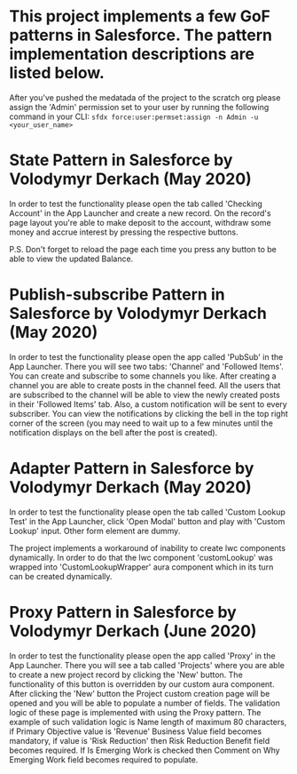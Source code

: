 # This project implements a few GoF patterns in Salesforce. The pattern implementation descriptions are listed below.

After you've pushed the medatada of the project to the scratch org please assign the 'Admin' permission set to your user
by running the following command in your CLI:
`sfdx force:user:permset:assign -n Admin -u <your_user_name>`

# State Pattern in Salesforce by Volodymyr Derkach (May 2020)

In order to test the functionality please open the tab called 'Checking Account' in the App Launcher and create a new
record. On the record's page layout you're able to make deposit to the account, withdraw some money and accrue interest
by pressing the respective buttons.

P.S. Don't forget to reload the page each time you press any button to be able to view the updated Balance.

# Publish-subscribe Pattern in Salesforce by Volodymyr Derkach (May 2020)

In order to test the functionality please open the app called 'PubSub' in the App Launcher. There you will see two tabs:
'Channel' and 'Followed Items'. You can create and subscribe to some channels you like. After creating a channel you are
able to create posts in the channel feed. All the users that are subscribed to the channel will be able to view the newly
created posts in their 'Followed Items' tab. Also, a custom notification will be sent to every subscriber. You can view
the notifications by clicking the bell in the top right corner of the screen (you may need to wait up to a few minutes
until the notification displays on the bell after the post is created).

# Adapter Pattern in Salesforce by Volodymyr Derkach (May 2020)

In order to test the functionality please open the tab called 'Custom Lookup Test' in the App Launcher, click 'Open Modal'
button and play with 'Custom Lookup' input. Other form element are dummy.

The project implements a workaround of inability to create lwc components dynamically. In order to do that the lwc component
'customLookup' was wrapped into 'CustomLookupWrapper' aura component which in its turn can be created dynamically.

# Proxy Pattern in Salesforce by Volodymyr Derkach (June 2020)

In order to test the functionality please open the app called 'Proxy' in the App Launcher. There you will see a tab called 
'Projects' where you are able to create a new project record by clicking the 'New' button. The functionality of this button
is overridden by our custom aura component. After clicking the 'New' button the Project custom creation page will be opened
and you will be able to populate a number of fields. The validation logic of these page is implemented with using the
Proxy pattern. The example of such validation logic is Name length of maximum 80 characters, if Primary Objective value is
'Revenue' Business Value field becomes mandatory, if value is 'Risk Reduction' then Risk Reduction Benefit field becomes
required. If Is Emerging Work is checked then Comment on Why Emerging Work field becomes required to populate.

